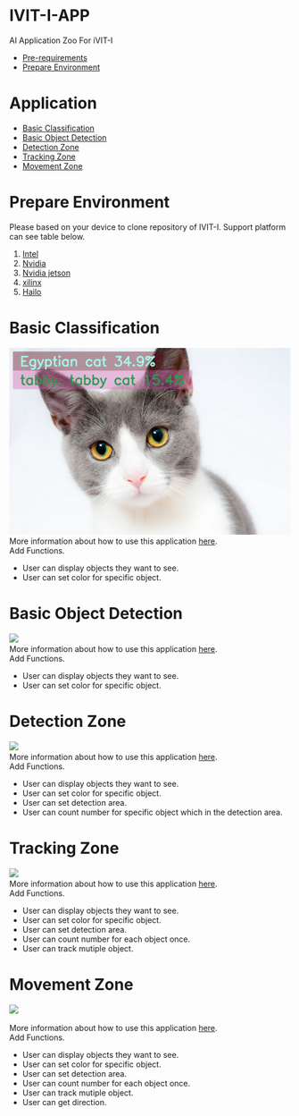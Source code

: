 # IVIT-I-APP
AI Application Zoo For iVIT-I
* [Pre-requirements](#pre-requirements)
* [Prepare Environment](#prepare-environment)
# Application

* [Basic Classification](#basic-classification)
* [Basic Object Detection](#basic-object-detection)
* [Detection Zone](#detection-zone)
* [Tracking Zone](#tracking-zone)
* [Movement Zone](#movement-zone)

# Prepare Environment
Please based on your device to clone repository of IVIT-I. 
Support platform can see table below.

1. [Intel](https://github.com/InnoIPA/ivit-i-intel)
2. [Nvidia](https://github.com/InnoIPA/ivit-i-nvidia)
3. [Nvidia jetson](https://github.com/InnoIPA/ivit-i-jetson)
4. [xilinx](https://github.com/InnoIPA/ivit-i-xilinx)
5. [Hailo](https://github.com/MaxChangInnodisk/ivit-i-hailo)

 

# Basic Classification
![](./docs/figure/Basic_Classification.png)  
More information about how to use this application [here](./docs/Basic_Classification.md).    
Add Functions.
* User can display objects they want to see. 
* User can set color for specific object.

# Basic Object Detection
![](./docs/figure/Basic_Object_Detection.gif)  
More information about how to use this application [here](./docs/Basic_Object_Detection.md).    
Add Functions.
* User can display objects they want to see. 
* User can set color for specific object.

# Detection Zone
![](./docs/figure/Detection_Zone.gif)  
More information about how to use this application [here](./docs/Detection_Zone.md).  
Add Functions.
* User can display objects they want to see. 
* User can set color for specific object.
* User can set detection area.
* User can count number for specific object which in the detection area.
# Tracking Zone
![](./docs/figure//Tracking_Zone.gif)  
More information about how to use this application [here](./docs/Tracking_Zone.md).  
Add Functions.
* User can display objects they want to see. 
* User can set color for specific object.
* User can set detection area.
* User can count number for each object once.
* User can track mutiple object.
# Movement Zone
![](./docs/figure//Movement_Zone.gif)  

More information about how to use this application [here](./docs/Movement_Zone.md).  
Add Functions.
* User can display objects they want to see. 
* User can set color for specific object.
* User can set detection area.
* User can count number for each object once.
* User can track mutiple object.
* User can get direction.

